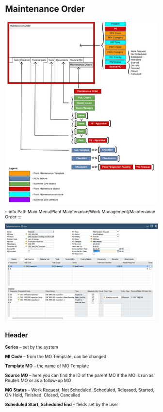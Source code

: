 # Maintenance Order

![Maintenance Order](./media/maintenance-order.png)

:::info Path
Main Menu/Plant Maintenance/Work Management/Maintenance Order
:::

![MO](./media/mo.png)

## Header

**Series** – set by the system

**MI Code** – from the MO Template, can be changed

**Template MO** – the name of MO Template

**Source MO** – here you can find the ID of the parent MO if the MO is run as Route’s MO or as a follow-up MO

**MO Status** – Work Request, Not Scheduled, Scheduled, Released, Started, ON Hold, Finished, Closed, Cancelled

**Scheduled Start, Scheduled End** – fields set by the user

